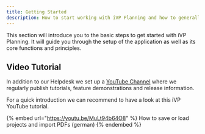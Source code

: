 ```yaml
---
title: Getting Started
description: How to start working with iVP Planning and how to generally set it up to your convenience.
---
```


This section will introduce you to the basic steps to get started with iVP Planning. It will guide you through the setup of the application as well as its core functions and principles.

## Video Tutorial

In addition to our Helpdesk we set up a [YouTube Channel](https://www.youtube.com/watch?v=sgyPK7fWUAg&list=PLlzoGkRUR67houzn5F5ejD3R-kQrDcps5) where we regularly publish tutorials, feature demonstrations and release information.

For a quick introduction we can recommend to have a look at this iVP YouTube tutorial.

{% embed url="https://youtu.be/MuLt94b64O8" %}
How to save or load projects and import PDFs (german)
{% endembed %}